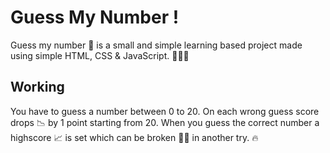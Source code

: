 # Guess My Number !

Guess my number 🔢 is a small and simple learning based project made using simple HTML, CSS & JavaScript. 🧑🏻‍💻

## Working

You have to guess a number between 0 to 20. On each wrong guess score drops 📉 by 1 point starting from 20. When you guess the correct number a highscore 📈 is set which can be broken ⛓️‍💥 in another try. 🔥
